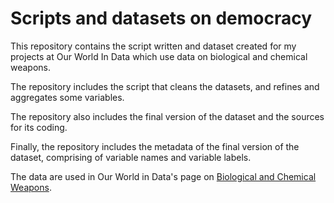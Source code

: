 # Scripts and datasets on democracy

This repository contains the script written and dataset created for my projects at Our World In Data which use data on biological and chemical weapons.

The repository includes the script that cleans the datasets, and refines and aggregates some variables.

The repository also includes the final version of the dataset and the sources for its coding.

Finally, the repository includes the metadata of the final version of the dataset, comprising of variable names and variable labels.

The data are used in Our World in Data's page on [Biological and Chemical Weapons](https://ourworldindata.org/biological-chemical-weapons).